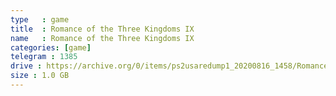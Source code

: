 ```yaml
---
type   : game
title  : Romance of the Three Kingdoms IX
name   : Romance of the Three Kingdoms IX
categories: [game]
telegram : 1385
drive : https://archive.org/0/items/ps2usaredump1_20200816_1458/Romance%20of%20the%20Three%20Kingdoms%20IX.7z
size : 1.0 GB
---
```



